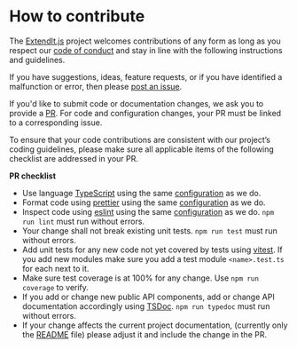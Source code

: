 # How to contribute

The [ExtendIt.js](README.md) project welcomes contributions of any form
as long as you respect our [code of conduct](CODE_OF_CONDUCT.md) and stay in line with 
the following instructions and guidelines.

If you have suggestions, ideas, feature requests, or if you have identified
a malfunction or error, then please 
[post an issue](https://github.com/forman/extendit/issues). 

If you'd like to submit code or documentation changes, we ask you to provide a 
[PR](https://github.com/forman/extendit/pulls). 
For code and configuration changes, your PR must be linked to a 
corresponding issue. 

To ensure that your code contributions are consistent with our project’s
coding guidelines, please make sure all applicable items of the following 
checklist are addressed in your PR.  

**PR checklist**

* Use language [TypeScript](https://www.typescriptlang.org/) using the same
  [configuration](tsconfig.json) as we do.
* Format code using [prettier](https://prettier.io/) using the same 
  [configuration](.prettierrc.json) as we do.
* Inspect code using [eslint](https://eslint.org/) using the same 
  [configuration](.eslintrc.cjs) as we do.
  `npm run lint` must run without errors.
* Your change shall not break existing unit tests.
  `npm run test` must run without errors.
* Add unit tests for any new code not yet covered by tests
  using [vitest](https://vitest.dev/). 
  If you add new modules make sure you add a test module 
  `<name>.test.ts` for each next to it.
* Make sure test coverage is at 100% for any change.
  Use `npm run coverage` to verify.
* If you add or change new public API components, add or change API 
  documentation accordingly using 
  [TSDoc](https://tsdoc.org/). 
  `npm run typedoc` must run without errors.
* If your change affects the current project documentation,
  (currently only the [README](README.md) file)
  please adjust it and include the change in the PR.
